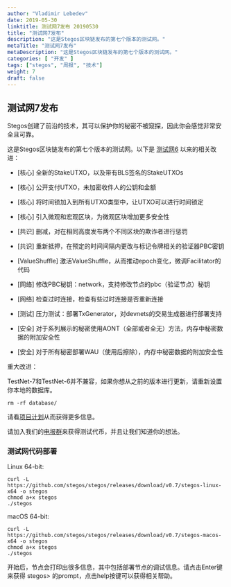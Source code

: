 ```yaml
---
author: "Vladimir Lebedev"
date: 2019-05-30
linktitle: 测试网7发布 20190530
title: "测试网7发布"
description: "这是Stegos区块链发布的第七个版本的测试网。"
metaTitle: "测试网7发布"
metaDescription: "这是Stegos区块链发布的第七个版本的测试网。"
categories: [ "开发" ]
tags: ["stegos", "周报", "技术"]
weight: 7
draft: false
---
```


## 测试网7发布

Stegos创建了前沿的技术，其可以保护你的秘密不被窥探，因此你会感觉非常安全且可靠。

这是Stegos区块链发布的第七个版本的测试网。以下是 [测试网6][1] 以来的相关改进：

- [核心] 全新的StakeUTXO，以及带有BLS签名的StakeUTXOs

- [核心] 公开支付UTXO，未加密收件人的公钥和金额

- [核心] 将时间锁加入到所有UTXO类型中，让UTXO可以进行时间锁定

- [核心] 引入微观和宏观区块，为微观区块增加更多安全性

- [共识] 删减，对在相同高度发布两个不同区块的欺诈者进行惩罚

- [共识] 重新抵押，在预定的时间间隔内更改与标记令牌相关的验证器PBC密钥

- [ValueShuffle] 激活ValueShuffle，从而推动epoch变化，微调Facilitator的代码

- [网络] 修改PBC秘钥：network，支持修改节点的pbc（验证节点）秘钥

- [网络] 检查过时连接，检查有些过时连接是否重新连接

- [测试] 压力测试：部署TxGenerator，对devnets的交易生成器进行部署支持

- [安全] 对于系列展示的秘密使用AONT（全部或者全无）方法，内存中秘密数据的附加安全性

- [安全] 对于所有秘密部署WAU（使用后擦除），内存中秘密数据的附加安全性

重大改进：

TestNet-7和TestNet-6并不兼容，如果你想从之前的版本进行更新，请重新设置你本地的数据库。

```
rm -rf database/
```

请看[项目计划][2]从而获得更多信息。

请加入我们的[电报群][3]来获得测试代币，并且让我们知道你的想法。

### 测试网代码部署

Linux 64-bit:

```
curl -L https://github.com/stegos/stegos/releases/download/v0.7/stegos-linux-x64 -o stegos
chmod a+x stegos
./stegos
```

macOS 64-bit:
```
curl -L https://github.com/stegos/stegos/releases/download/v0.7/stegos-macos-x64 -o stegos
chmod a+x stegos
./stegos
```


开始后，节点会打印出很多信息，其中包括部署节点的调试信息。请点击Enter键来获得 stegos> 的prompt，点击help按键可以获得相关帮助。

[1]:https://stegos.com/news/2019/05/testnet-6-release/
[2]:https://github.com/stegos/stegos/wiki/project-plan#sprint15
[3]:https://t.me/stegos4privacy
